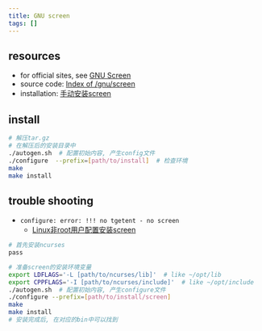```yaml
---
title: GNU screen
tags: []
---
```



## resources
- for official sites, see [GNU Screen](https://www.gnu.org/software/screen/)
- source code: [Index of /gnu/screen](https://ftp.gnu.org/gnu/screen/)
- installation: [手动安装screen](https://blog.csdn.net/computerme/article/details/80154666)

## install

```bash
# 解压tar.gz
# 在解压后的安装目录中
./autogen.sh  # 配置初始内容, 产生config文件
./configure  --prefix=[path/to/install]  # 检查环境
make
make install
```


## trouble shooting

- `configure: error: !!! no tgetent - no screen`
	- [Linux非root用户配置安装screen](https://cxybb.com/article/m0_37584687/88958204)
```bash
# 首先安装ncurses
pass

# 准备screen的安装环境变量
export LDFLAGS='-L [path/to/ncurses/lib]'  # like ~/opt/lib
export CPPFLAGS='-I [path/to/ncurses/include]'  # like ~/opt/include
./autogen.sh  # 配置初始内容, 产生configure文件
./configure --prefix=[path/to/install/screen]
make
make install
# 安装完成后, 在对应的bin中可以找到
```




